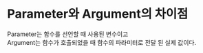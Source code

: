 Parameter와 Argument의 차이점
==

Parameter는 함수를 선언할 때 사용된 변수이고<br>
Argument는 함수가 호출되었을 때 함수의 파라미터로 전달 된 실제 값이다.